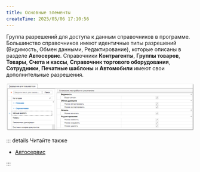 ```yaml
---
title: Основные элементы
createTime: 2025/05/06 17:10:56
---
```

Группа разрешений для доступа к данным справочников в программе. Большинство справочников имеют идентичные типы разрешений (Видимость, Обмен данными, Редактирование), которые описаны в разделе **Автосервис**. Справочники **Контрагенты**, **Группы товаров**, **Товары**, **Счета и кассы**, **Справочник торгового оборудования**, **Сотрудники**, **Печатные шаблоны** и **Автомобили** имеют свои дополнительные разрешения.

![](../../../../../assets/specification/image279.png)

::: details Читайте также

- [Автосервис](../avtoservis/README.md)

:::
